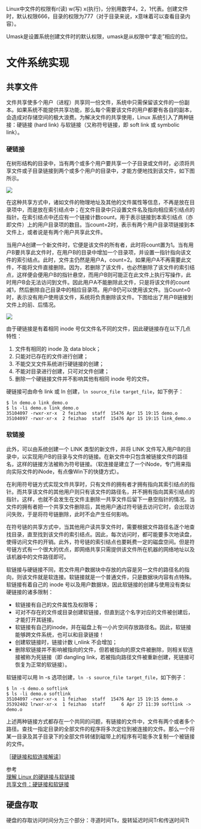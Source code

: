 Linux中文件的权限有r(读) w(写) x(执行)，分别用数字4，2，1代表。创建文件时，默认权限666，目录的权限为777（对于目录来说，x意味着可以查看目录内容）。

Umask是设置系统创建文件时的默认权限，umask是从权限中“拿走”相应的位。

# 文件系统实现

## 共享文件

文件共享使多个用户（进程）共享同一份文件，系统中只需保留该文件的一份副本。如果系统不能提供共享功能，那么每个需要该文件的用户都要有各自的副本，会造成对存储空间的极大浪费。为解决文件的共享使用，Linux 系统引入了两种链接：硬链接 (hard link) 与软链接（又称符号链接，即 soft link 或 symbolic link）。

### 硬链接

在树形结构的目录中，当有两个或多个用户要共享一个子目录或文件时，必须将共享文件或子目录链接到两个或多个用户的目录中，才能方便地找到该文件，如下图所示。

![][1]

在这种共享方式中，诸如文件的物理地址及其他的文件属性等信息，不再是放在目录项中，而是放在索引结点中；在文件目录中只设置文件名及指向相应索引结点的指针。在索引结点中还应有一个链接计数count，用于表示链接到本索引结点（亦即文件）上的用户目录项的数目。当count=2时，表示有两个用户目录项链接到本文件上，或者说是有两个用户共享此文件。

当用户A创建一个新文件时，它便是该文件的所有者，此时将count置为1。当有用户B要共享此文件时，在用户B的目录中增加一个目录项，并设置一指针指向该文件的索引结点。此时，文件主仍然是用户A，count=2。如果用户A不再需要此文件，不能将文件直接删除。因为，若删除了该文件，也必然删除了该文件的索引结点，这样便会便用户B的指针悬空，而用户B则可能正在此文件上执行写操作，此时用户B会无法访问到文件。因此用户A不能删除此文件，只是将该文件的count减1，然后删除自己目录中的相应目录项。用户B仍可以使用该文件。当Count=0时，表示没有用户使用该文件，系统将负责删除该文件。下图给出了用户B链接到文件上的前、后情况。

![][2]

由于硬链接是有着相同 inode 号仅文件名不同的文件，因此硬链接存在以下几点特性：

1. 文件有相同的 inode 及 data block；
2. 只能对已存在的文件进行创建；
3. 不能交叉文件系统进行硬链接的创建；
4. 不能对目录进行创建，只可对文件创建；
5. 删除一个硬链接文件并不影响其他有相同 inode 号的文件。

硬链接可由命令 link 或 ln 创建，`ln source_file target_file`，如下例子：

    $ ln demo.o link_demo.o
    $ ls -li demo.o link_demo.o
    35104097 -rwxr-xr-x  2 feizhao  staff  15476 Apr 15 19:15 demo.o
    35104097 -rwxr-xr-x  2 feizhao  staff  15476 Apr 15 19:15 link_demo.o

### 软链接

此外，可以由系统创建一个 LINK 类型的新文件，并将 LINK 文件写入用户B的目录中，以实现用户B的目录与文件的链接。在新文件中只包含被链接文件的路径名，这样的链接方法被称为符号链接。（软连接是建立了一个iNode，专门用来指向实际文件的iNode，有点像Win下的快捷方式）。

在利用符号链方式实现文件共享时，只有文件的拥有者才拥有指向其索引结点的指针。而共享该文件的其他用户则只有该文件的路径名，并不拥有指向其索引结点的指针。这样，也就不会发生在文件主删除一共享文件后留下一悬空指针的情况。当文件的拥有者把一个共享文件删除后，其他用户通过符号链去访问它时，会出现访问失败，于是将符号链删除，此时不会产生任何影响。

在符号链的共享方式中，当其他用户读共享文件时，需要根据文件路径名逐个地查找目录，直至找到该文件的索引结点。因此，每次访问时，都可能要多次地读盘，使得访问文件的开销。此外，符号链的索引结点也要耗费一定的磁盘空间。但是符号链方式有一个很大的优点，即网络共享只需提供该文件所在机器的网络地址以及该机器中的文件路径即可。

软链接与硬链接不同，若文件用户数据块中存放的内容是另一文件的路径名的指向，则该文件就是软连接。软链接就是一个普通文件，只是数据块内容有点特殊。软链接有着自己的 inode 号以及用户数据块，因此软链接的创建与使用没有类似硬链接的诸多限制：

* 软链接有自己的文件属性及权限等；
* 可对不存在的文件或目录创建软链接，但直到这个名字对应的文件被创建后，才能打开其链接。
* 软链接有自己的inode，并在磁盘上有一小片空间存放路径名。因此，软链接能够跨文件系统，也可以和目录链接！
* 创建软链接时，链接计数 i_nlink 不会增加；
* 删除软链接并不影响被指向的文件，但若被指向的原文件被删除，则相关软连接被称为死链接（即 dangling link，若被指向路径文件被重新创建，死链接可恢复为正常的软链接）。

软链接可以用 ln -s 选项创建，`ln -s source_file target_file`，如下例子：

    $ ln -s demo.o softlink
    $ ls -li demo.o softlink
    35104097 -rwxr-xr-x  1 feizhao  staff  15476 Apr 15 19:15 demo.o
    35392402 lrwxr-xr-x  1 feizhao  staff      6 Apr 27 11:39 softlink -> demo.o

上述两种链接方式都存在一个共同的问题，有链接的文件中，文件有两个或者多个路径。查找一指定目录的全部文件的程序将多次定位到被连接的文件。那么一个将某一目录及其子目录下的全部文件转储到磁带上的程序有可能多次复制一个被链接的文件。

［[硬链接和软连接解读](http://www.nowcoder.com/questionTerminal/1b695f9055ed4017a9fe578ef8b02c34)］

参考  
[理解 Linux 的硬链接与软链接](https://www.ibm.com/developerworks/cn/linux/l-cn-hardandsymb-links/)  
[共享文件：硬链接和软链接](http://c.biancheng.net/cpp/html/2622.html)  

## 硬盘存取

硬盘的存取访问时间分为三个部分：寻道时间Ts，旋转延迟时间Tr和传送时间Tt



[1]: http://7xrlu9.com1.z0.glb.clouddn.com/Linux_OS_FileSystem_1.jpg
[2]: http://7xrlu9.com1.z0.glb.clouddn.com/Linux_OS_FileSystem_2.jpg

